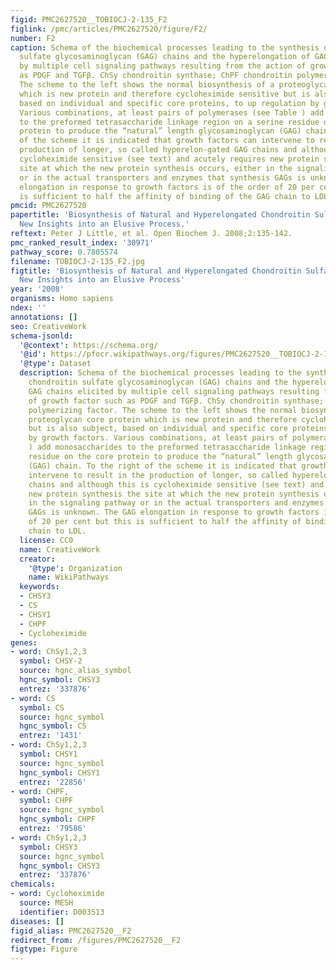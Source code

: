 ```yaml
---
figid: PMC2627520__TOBIOCJ-2-135_F2
figlink: /pmc/articles/PMC2627520/figure/F2/
number: F2
caption: Schema of the biochemical processes leading to the synthesis of natural chondroitin
  sulfate glycosaminoglycan (GAG) chains and the hyperelongation of GAG chains elicited
  by multiple cell signaling pathways resulting from the action of growth factor such
  as PDGF and TGFβ. ChSy chondroitin synthase; ChPF chondroitin polymerizing factor.
  The scheme to the left shows the normal biosynthesis of a proteoglycan core protein
  which is new protein and therefore cycloheximide sensitive but is also subject,
  based on individual and specific core proteins, to up regulation by growth factors.
  Various combinations, at least pairs of polymerases (see Table ) add monosaccharides
  to the preformed tetrasaccharide linkage region on a serine residue on the core
  protein to produce the “natural” length glycosaminoglycan (GAG) chain. To the right
  of the scheme it is indicated that growth factors can intervene to result in the
  production of longer, so called hyperelon-gated GAG chains and although this is
  cycloheximide sensitive (see text) and acutely requires new protein synthesis the
  site at which the new protein synthesis occurs, either in the signaling pathway
  or in the actual transporters and enzymes that synthesis GAGs is unknown. The GAG
  elongation in response to growth factors is of the order of 20 per cent but this
  is sufficient to half the affinity of binding of the GAG chain to LDL.
pmcid: PMC2627520
papertitle: 'Biosynthesis of Natural and Hyperelongated Chondroitin Sulfate Glycosaminoglycans:
  New Insights into an Elusive Process.'
reftext: Peter J Little, et al. Open Biochem J. 2008;2:135-142.
pmc_ranked_result_index: '30971'
pathway_score: 0.7805574
filename: TOBIOCJ-2-135_F2.jpg
figtitle: 'Biosynthesis of Natural and Hyperelongated Chondroitin Sulfate Glycosaminoglycans:
  New Insights into an Elusive Process'
year: '2008'
organisms: Homo sapiens
ndex: ''
annotations: []
seo: CreativeWork
schema-jsonld:
  '@context': https://schema.org/
  '@id': https://pfocr.wikipathways.org/figures/PMC2627520__TOBIOCJ-2-135_F2.html
  '@type': Dataset
  description: Schema of the biochemical processes leading to the synthesis of natural
    chondroitin sulfate glycosaminoglycan (GAG) chains and the hyperelongation of
    GAG chains elicited by multiple cell signaling pathways resulting from the action
    of growth factor such as PDGF and TGFβ. ChSy chondroitin synthase; ChPF chondroitin
    polymerizing factor. The scheme to the left shows the normal biosynthesis of a
    proteoglycan core protein which is new protein and therefore cycloheximide sensitive
    but is also subject, based on individual and specific core proteins, to up regulation
    by growth factors. Various combinations, at least pairs of polymerases (see Table
    ) add monosaccharides to the preformed tetrasaccharide linkage region on a serine
    residue on the core protein to produce the “natural” length glycosaminoglycan
    (GAG) chain. To the right of the scheme it is indicated that growth factors can
    intervene to result in the production of longer, so called hyperelon-gated GAG
    chains and although this is cycloheximide sensitive (see text) and acutely requires
    new protein synthesis the site at which the new protein synthesis occurs, either
    in the signaling pathway or in the actual transporters and enzymes that synthesis
    GAGs is unknown. The GAG elongation in response to growth factors is of the order
    of 20 per cent but this is sufficient to half the affinity of binding of the GAG
    chain to LDL.
  license: CC0
  name: CreativeWork
  creator:
    '@type': Organization
    name: WikiPathways
  keywords:
  - CHSY3
  - CS
  - CHSY1
  - CHPF
  - Cycloheximide
genes:
- word: ChSy1,2,3
  symbol: CHSY-2
  source: hgnc_alias_symbol
  hgnc_symbol: CHSY3
  entrez: '337876'
- word: CS
  symbol: CS
  source: hgnc_symbol
  hgnc_symbol: CS
  entrez: '1431'
- word: ChSy1,2,3
  symbol: CHSY1
  source: hgnc_symbol
  hgnc_symbol: CHSY1
  entrez: '22856'
- word: CHPF,
  symbol: CHPF
  source: hgnc_symbol
  hgnc_symbol: CHPF
  entrez: '79586'
- word: ChSy1,2,3
  symbol: CHSY3
  source: hgnc_symbol
  hgnc_symbol: CHSY3
  entrez: '337876'
chemicals:
- word: Cycloheximide
  source: MESH
  identifier: D003513
diseases: []
figid_alias: PMC2627520__F2
redirect_from: /figures/PMC2627520__F2
figtype: Figure
---
```

